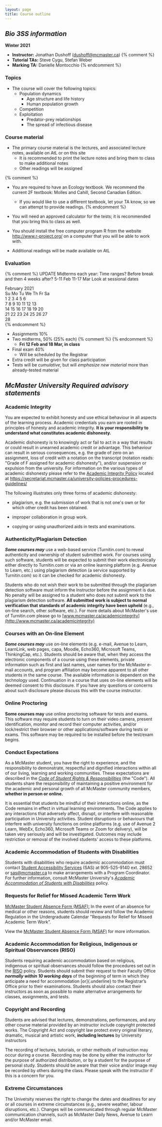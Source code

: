 ```yaml
---
layout: page
title: Course outline
---
```


## *Bio 3SS information*

**Winter 2021**

* **Instructor:** Jonathan Dushoff (dushoff@mcmaster.ca)
{% comment %} 
* **Tutorial TAs:** Steve Cygu, Stefan Weber
* **Marking TA:** Danielle Montocchio
{% endcomment %} 

### Topics

- The course will cover the following topics:
	- Population dynamics
		- Age structure and life history
		- Human population growth
	- Competition
	- Exploitation
		- Predator-prey relationships
		- The spread of infectious disease

### Course material 

- The primary course material is the lectures, and associated lecture
 notes, available on AtL or on this site
	- It is recommended to print the lecture notes and bring them to
 class to make additional notes
 	- Other readings will be assigned

{% comment %} 
- You are required to have an Ecology textbook. We recommend the
 current 2F textbook: Molles and Cahill, Second Canadian Edition.
	- If you would like to use a different textbook, let your TA know, so we can
	  attempt to provide readings.
{% endcomment %} 

- You will need an approved calculator for the tests; it is
 recommended that you bring this to class as well.

- You should install the free computer program R from the
 website <http://www.r-project.org/> on a computer that you will be
 able to work with.

- Additional readings will be made available on AtL

### Evaluation 

{% comment %} 
UPDATE Midterms each year:
Time ranges? Before break and then 4 weeks after?
	5-11 Feb
	11-17 Mar
Look at sessional dates
   
   February 2021      
Su Mo Tu We Th Fr Sa  
    1  2  3  4  5  6  
 7  8  9 10 11 12 13  
14 15 16 17 18 19 20  
21 22 23 24 25 26 27  
28                    
{% endcomment %} 

- Assignments 10%
- Two midterms, 50% (25% each)
{% comment %} 
{% endcomment %} 
	- __Fri 12 Feb and 18 Mar, in class__
- Final exam 40%
	- Will be scheduled by the Registrar
- Extra credit will be given for class participation
- Tests will be _cumulative_, but will _emphasize new material_ more than already-tested material

## *McMaster University Required advisory statements*

### Academic Integrity

You are expected to exhibit honesty and use ethical behaviour in all aspects of the learning process. Academic credentials you earn are rooted in principles of honesty and academic integrity. **It is your responsibility to understand what constitutes academic dishonesty.**

Academic dishonesty is to knowingly act or fail to act in a way that results or could result in unearned academic credit or advantage. This behaviour can result in serious consequences, e.g. the grade of zero on an assignment, loss of credit with a notation on the transcript (notation reads: "Grade of F assigned for academic dishonesty"), and/or suspension or expulsion from the university. For information on the various types of academic dishonesty please refer to the [Academic Integrity Policy](https://secretariat.mcmaster.ca/app/uploads/Academic-Integrity-Policy-1-1.pdf) located at <https://secretariat.mcmaster.ca/university-policies-procedures-guidelines/>

The following illustrates only three forms of academic dishonesty:

-   plagiarism, e.g. the submission of work that is not one's own or for
    which other credit has been obtained.

-   improper collaboration in group work.

-   copying or using unauthorized aids in tests and examinations.

### Authenticity/Plagiarism Detection

***Some courses may*** use a web-based service (Turnitin.com) to reveal authenticity and ownership of student submitted work. For courses using such software, students will be expected to submit their work electronically either directly to Turnitin.com or via an online learning platform (e.g. Avenue to Learn, etc.) using plagiarism detection (a service supported by Turnitin.com) so it can be checked for academic dishonesty.

Students who do not wish their work to be submitted through the plagiarism detection software must inform the Instructor before the assignment is due. No penalty will be assigned to a student who does not submit work to the plagiarism detection software. **All submitted work is subject to normal verification that standards of academic integrity have been upheld** (e.g., on-line search, other software, etc.). For more details about McMaster's use of Turnitin.com please go to [www.mcmaster.ca/academicintegrity](http://www.mcmaster.ca/academicintegrity)

### Courses with an On-line Element

***Some courses may*** use on-line elements (e.g. e-mail, Avenue to Learn, LearnLink, web pages, capa, Moodle, Echo360, Microsoft Teams, ThinkingCap, etc.). Students should be aware that, when they access the electronic components of a course using these elements, private information such as first and last names, user names for the McMaster e-mail accounts, and program affiliation may become apparent to all other students in the same course. The available information is dependent on the technology used. Continuation in a course that uses on-line elements will be deemed consent to this disclosure. If you have any questions or concerns about such disclosure please discuss this with the course instructor.

### Online Proctoring

**Some courses may** use online proctoring software for tests and exams.  This software may require students to turn on their video camera, present identification, monitor and record their computer activities, and/or lock/restrict their browser or other applications/software during tests or exams. This software may be required to be installed before the test/exam begins.

### Conduct Expectations

As a McMaster student, you have the right to experience, and the responsibility to demonstrate, respectful and dignified interactions within all of our living, learning and working communities. These expectations are described in the *[Code of Student Rights & Responsibilities](https://secretariat.mcmaster.ca/app/uploads/Code-of-Student-Rights-and-Responsibilities.pdf)* (the "Code"). All students share the responsibility of maintaining a positive environment for the academic and personal growth of all McMaster community members, **whether in person or online.**

It is essential that students be mindful of their interactions online, as the Code remains in effect in virtual learning environments. The Code applies to any interactions that adversely affect, disrupt, or interfere with reasonable participation in University activities. Student disruptions or behaviours that interfere with university functions on online platforms (e.g. use of Avenue 2 Learn, WebEx, Echo360, Microsoft Teams or Zoom for delivery), will be taken very seriously and will be investigated. Outcomes may include restriction or removal of the involved students' access to these platforms.

### Academic Accommodation of Students with Disabilities

Students with disabilities who require academic accommodation must contact [Student Accessibility Services](https://sas.mcmaster.ca/) (SAS) at 905-525-9140 ext. 28652 or sas@mcmaster.ca to make arrangements with a Program Coordinator. For further information, consult McMaster University's *[Academic Accommodation of Students with Disabilities](https://secretariat.mcmaster.ca/app/uploads/Academic-Accommodations-Policy.pdf)* policy.

### Requests for Relief for Missed Academic Term Work

[McMaster Student Absence Form (MSAF):](https://www.mcmaster.ca/msaf/) In the event of an absence for medical or other reasons, students should review and follow the Academic Regulation in the Undergraduate Calendar "Requests for Relief for Missed Academic Term Work".

View the [McMaster Student Absence Form (MSAF)](https://www.mcmaster.ca/msaf/) for more information.

### Academic Accommodation for Religious, Indigenous or Spiritual Observances (RISO)

Students requiring academic accommodation based on religious, indigenous or spiritual observances should follow the procedures set out in the [RISO](https://secretariat.mcmaster.ca/app/uploads/2019/02/Academic-Accommodation-for-Religious-Indigenous-and-Spiritual-Observances-Policy-on.pdf) policy. Students should submit their request to their Faculty Office ***normally within 10 working days*** of the beginning of term in which they anticipate a need for accommodation [or]{.underline} to the Registrar’s Office prior to their examinations. Students should also contact their instructors as soon as possible to make alternative arrangements for classes, assignments, and tests.

### Copyright and Recording

Students are advised that lectures, demonstrations, performances, and any other course material provided by an instructor include copyright protected works. The Copyright Act and copyright law protect every original literary, dramatic, musical and artistic work, **including lectures** by University instructors

The recording of lectures, tutorials, or other methods of instruction may occur during a course. Recording may be done by either the instructor for the purpose of authorized distribution, or by a student for the purpose of personal study. Students should be aware that their voice and/or image may be recorded by others during the class. Please speak with the instructor if this is a concern for you.

### Extreme Circumstances

The University reserves the right to change the dates and deadlines for any or all courses in extreme circumstances (e.g., severe weather, labour disruptions, etc.). Changes will be communicated through regular McMaster communication channels, such as McMaster Daily News, Avenue to Learn and/or McMaster email.
